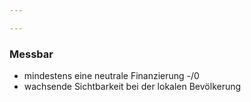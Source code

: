 ```yaml
---

---
```


### Messbar

- mindestens eine neutrale Finanzierung -/0
- wachsende Sichtbarkeit bei der lokalen Bevölkerung
